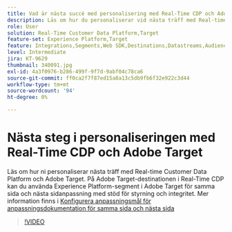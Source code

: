 ```yaml
---
title: Vad är nästa succé med personalisering med Real-Time CDP och Adobe Target?
description: Läs om hur du personaliserar vid nästa träff med Real-time Customer Data Platform (CDP) och Adobe Target.
role: User
solution: Real-Time Customer Data Platform,Target
feature-set: Experience Platform,Target
feature: Integrations,Segments,Web SDK,Destinations,Datastreams,Audiences,Experience Targeting
level: Intermediate
jira: KT-9629
thumbnail: 340091.jpg
exl-id: 4a3f0976-b286-499f-9f7d-9abf04c78ca6
source-git-commit: ff0ca2f7f87ed15a8a13c5db9fb6f32e922c3d44
workflow-type: tm+mt
source-wordcount: '94'
ht-degree: 0%

---
```


# Nästa steg i personaliseringen med Real-Time CDP och Adobe Target

Läs om hur ni personaliserar nästa träff med Real-time Customer Data Platform och Adobe Target. På Adobe Target-destinationen i Real-Time CDP kan du använda Experience Platform-segment i Adobe Target för samma sida och nästa sidanpassning med stöd för styrning och integritet. Mer information finns i [Konfigurera anpassningsmål för anpassningsdokumentation för samma sida och nästa sida](https://experienceleague.adobe.com/docs/experience-platform/destinations/ui/activate/configure-personalization-destinations.html?lang=sv-SE)

>[!VIDEO](https://video.tv.adobe.com/v/340091?quality=12&learn=on)
